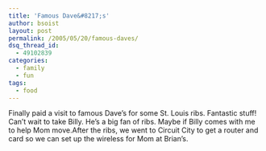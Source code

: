```yaml
---
title: 'Famous Dave&#8217;s'
author: bsoist
layout: post
permalink: /2005/05/20/famous-daves/
dsq_thread_id:
  - 49102839
categories:
  - family
  - fun
tags:
  - food
---
```

Finally paid a visit to famous Dave&#8217;s for some St. Louis ribs. Fantastic stuff! Can&#8217;t wait to take Billy. He&#8217;s a big fan of ribs. Maybe if Billy comes with me to help Mom move.After the ribs, we went to Circuit City to get a router and card so we can set up the wireless for Mom at Brian&#8217;s.
